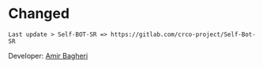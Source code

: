 


# Changed
```
Last update > Self-BOT-SR => https://gitlab.com/crco-project/Self-Bot-SR
 ```

Developer:
[Amir Bagheri](https://github.com/KhodeAmir)

